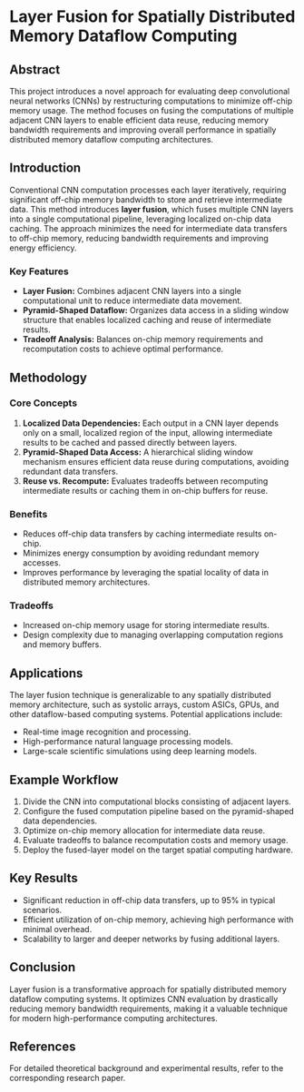 # Layer Fusion for Spatially Distributed Memory Dataflow Computing

## Abstract
This project introduces a novel approach for evaluating deep convolutional neural networks (CNNs) by restructuring computations to minimize off-chip memory usage. The method focuses on fusing the computations of multiple adjacent CNN layers to enable efficient data reuse, reducing memory bandwidth requirements and improving overall performance in spatially distributed memory dataflow computing architectures.

## Introduction
Conventional CNN computation processes each layer iteratively, requiring significant off-chip memory bandwidth to store and retrieve intermediate data. This method introduces **layer fusion**, which fuses multiple CNN layers into a single computational pipeline, leveraging localized on-chip data caching. The approach minimizes the need for intermediate data transfers to off-chip memory, reducing bandwidth requirements and improving energy efficiency.

### Key Features
- **Layer Fusion:** Combines adjacent CNN layers into a single computational unit to reduce intermediate data movement.
- **Pyramid-Shaped Dataflow:** Organizes data access in a sliding window structure that enables localized caching and reuse of intermediate results.
- **Tradeoff Analysis:** Balances on-chip memory requirements and recomputation costs to achieve optimal performance.

## Methodology

### Core Concepts
1. **Localized Data Dependencies:** Each output in a CNN layer depends only on a small, localized region of the input, allowing intermediate results to be cached and passed directly between layers.
2. **Pyramid-Shaped Data Access:** A hierarchical sliding window mechanism ensures efficient data reuse during computations, avoiding redundant data transfers.
3. **Reuse vs. Recompute:** Evaluates tradeoffs between recomputing intermediate results or caching them in on-chip buffers for reuse.

### Benefits
- Reduces off-chip data transfers by caching intermediate results on-chip.
- Minimizes energy consumption by avoiding redundant memory accesses.
- Improves performance by leveraging the spatial locality of data in distributed memory architectures.

### Tradeoffs
- Increased on-chip memory usage for storing intermediate results.
- Design complexity due to managing overlapping computation regions and memory buffers.

## Applications
The layer fusion technique is generalizable to any spatially distributed memory architecture, such as systolic arrays, custom ASICs, GPUs, and other dataflow-based computing systems. Potential applications include:
- Real-time image recognition and processing.
- High-performance natural language processing models.
- Large-scale scientific simulations using deep learning models.

## Example Workflow
1. Divide the CNN into computational blocks consisting of adjacent layers.
2. Configure the fused computation pipeline based on the pyramid-shaped data dependencies.
3. Optimize on-chip memory allocation for intermediate data reuse.
4. Evaluate tradeoffs to balance recomputation costs and memory usage.
5. Deploy the fused-layer model on the target spatial computing hardware.

## Key Results
- Significant reduction in off-chip data transfers, up to 95% in typical scenarios.
- Efficient utilization of on-chip memory, achieving high performance with minimal overhead.
- Scalability to larger and deeper networks by fusing additional layers.

## Conclusion
Layer fusion is a transformative approach for spatially distributed memory dataflow computing systems. It optimizes CNN evaluation by drastically reducing memory bandwidth requirements, making it a valuable technique for modern high-performance computing architectures.

## References
For detailed theoretical background and experimental results, refer to the corresponding research paper.

